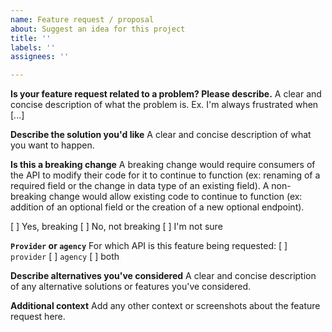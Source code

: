 ```yaml
---
name: Feature request / proposal
about: Suggest an idea for this project
title: ''
labels: ''
assignees: ''

---
```


**Is your feature request related to a problem? Please describe.**
A clear and concise description of what the problem is. Ex. I'm always frustrated when [...]

**Describe the solution you'd like**
A clear and concise description of what you want to happen.

**Is this a breaking change**
A breaking change would require consumers of the API to modify their code for it to continue to function (ex: renaming of a required field or the change in data type of an existing field). A non-breaking change would allow existing code to continue to function (ex: addition of an optional field or the creation of a new optional endpoint). 

[  ] Yes, breaking
[  ] No, not breaking
[  ] I'm not sure

**`Provider` or `agency`**
For which API is this feature being requested:
[  ] `provider`
[  ] `agency`
[  ] both

**Describe alternatives you've considered**
A clear and concise description of any alternative solutions or features you've considered.

**Additional context**
Add any other context or screenshots about the feature request here.
